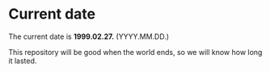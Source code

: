 # Current date

The current date is **1999.02.27.** (YYYY.MM.DD.)

This repository will be good when the world ends, so we will know how long it lasted.